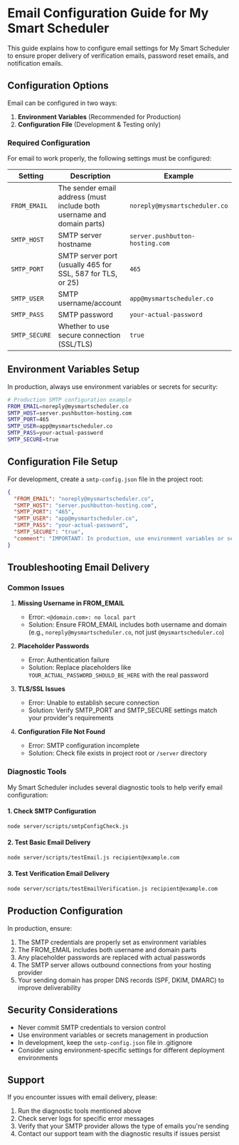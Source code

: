 # Email Configuration Guide for My Smart Scheduler

This guide explains how to configure email settings for My Smart Scheduler to ensure proper delivery of verification emails, password reset emails, and notification emails.

## Configuration Options

Email can be configured in two ways:

1. **Environment Variables** (Recommended for Production)
2. **Configuration File** (Development & Testing only)

### Required Configuration

For email to work properly, the following settings must be configured:

| Setting | Description | Example |
|---------|-------------|---------|
| `FROM_EMAIL` | The sender email address (must include both username and domain parts) | `noreply@mysmartscheduler.co` |
| `SMTP_HOST` | SMTP server hostname | `server.pushbutton-hosting.com` |
| `SMTP_PORT` | SMTP server port (usually 465 for SSL, 587 for TLS, or 25) | `465` |
| `SMTP_USER` | SMTP username/account | `app@mysmartscheduler.co` |
| `SMTP_PASS` | SMTP password | `your-actual-password` |
| `SMTP_SECURE` | Whether to use secure connection (SSL/TLS) | `true` |

## Environment Variables Setup

In production, always use environment variables or secrets for security:

```bash
# Production SMTP configuration example
FROM_EMAIL=noreply@mysmartscheduler.co
SMTP_HOST=server.pushbutton-hosting.com
SMTP_PORT=465
SMTP_USER=app@mysmartscheduler.co
SMTP_PASS=your-actual-password
SMTP_SECURE=true
```

## Configuration File Setup

For development, create a `smtp-config.json` file in the project root:

```json
{
  "FROM_EMAIL": "noreply@mysmartscheduler.co",
  "SMTP_HOST": "server.pushbutton-hosting.com",
  "SMTP_PORT": "465",
  "SMTP_USER": "app@mysmartscheduler.co",
  "SMTP_PASS": "your-actual-password",
  "SMTP_SECURE": "true",
  "comment": "IMPORTANT: In production, use environment variables or secrets instead of this file!"
}
```

## Troubleshooting Email Delivery

### Common Issues

1. **Missing Username in FROM_EMAIL**
   - Error: `<@domain.com>: no local part`
   - Solution: Ensure FROM_EMAIL includes both username and domain (e.g., `noreply@mysmartscheduler.co`, not just `@mysmartscheduler.co`)

2. **Placeholder Passwords**
   - Error: Authentication failure
   - Solution: Replace placeholders like `YOUR_ACTUAL_PASSWORD_SHOULD_BE_HERE` with the real password

3. **TLS/SSL Issues**
   - Error: Unable to establish secure connection
   - Solution: Verify SMTP_PORT and SMTP_SECURE settings match your provider's requirements

4. **Configuration File Not Found**
   - Error: SMTP configuration incomplete
   - Solution: Check file exists in project root or `/server` directory

### Diagnostic Tools

My Smart Scheduler includes several diagnostic tools to help verify email configuration:

#### 1. Check SMTP Configuration
```bash
node server/scripts/smtpConfigCheck.js
```

#### 2. Test Basic Email Delivery
```bash
node server/scripts/testEmail.js recipient@example.com
```

#### 3. Test Verification Email Delivery
```bash
node server/scripts/testEmailVerification.js recipient@example.com
```

## Production Configuration

In production, ensure:

1. The SMTP credentials are properly set as environment variables
2. The FROM_EMAIL includes both username and domain parts
3. Any placeholder passwords are replaced with actual passwords
4. The SMTP server allows outbound connections from your hosting provider
5. Your sending domain has proper DNS records (SPF, DKIM, DMARC) to improve deliverability

## Security Considerations

- Never commit SMTP credentials to version control
- Use environment variables or secrets management in production
- In development, keep the `smtp-config.json` file in .gitignore
- Consider using environment-specific settings for different deployment environments

## Support

If you encounter issues with email delivery, please:

1. Run the diagnostic tools mentioned above
2. Check server logs for specific error messages
3. Verify that your SMTP provider allows the type of emails you're sending
4. Contact our support team with the diagnostic results if issues persist